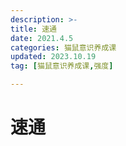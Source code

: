```yaml
---
description: >-
title: 速通
date: 2021.4.5
categories: 猫鼠意识养成课
updated: 2023.10.19
tag: [猫鼠意识养成课,强度]

---
```


# 速通

<table id='table-demo-baseCode'></table>


